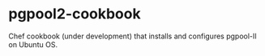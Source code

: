 pgpool2-cookbook
================

Chef cookbook (under development) that installs and configures pgpool-II on Ubuntu OS.

